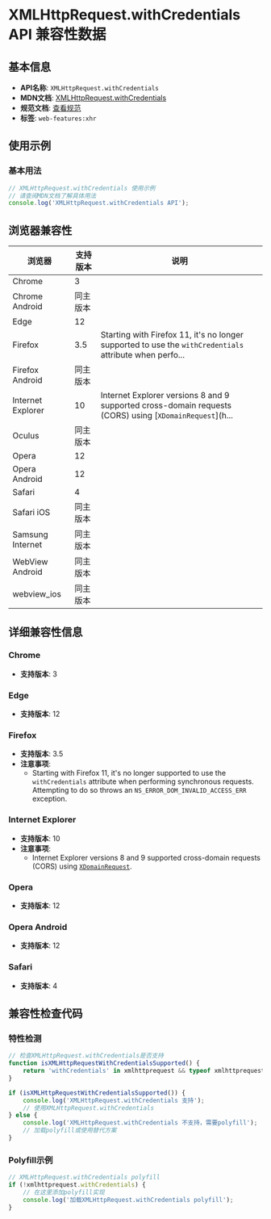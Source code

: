 # XMLHttpRequest.withCredentials API 兼容性数据

## 基本信息

- **API名称**: `XMLHttpRequest.withCredentials`
- **MDN文档**: [XMLHttpRequest.withCredentials](https://developer.mozilla.org/docs/Web/API/XMLHttpRequest/withCredentials)
- **规范文档**: [查看规范](https://xhr.spec.whatwg.org/#the-withcredentials-attribute)
- **标签**: `web-features:xhr`

## 使用示例

### 基本用法

```javascript
// XMLHttpRequest.withCredentials 使用示例
// 请查阅MDN文档了解具体用法
console.log('XMLHttpRequest.withCredentials API');
```

## 浏览器兼容性

| 浏览器 | 支持版本 | 说明 |
|--------|----------|------|
| Chrome | 3 |  |
| Chrome Android | 同主版本 |  |
| Edge | 12 |  |
| Firefox | 3.5 | Starting with Firefox 11, it's no longer supported to use the `withCredentials` attribute when perfo... |
| Firefox Android | 同主版本 |  |
| Internet Explorer | 10 | Internet Explorer versions 8 and 9 supported cross-domain requests (CORS) using [`XDomainRequest`](h... |
| Oculus | 同主版本 |  |
| Opera | 12 |  |
| Opera Android | 12 |  |
| Safari | 4 |  |
| Safari iOS | 同主版本 |  |
| Samsung Internet | 同主版本 |  |
| WebView Android | 同主版本 |  |
| webview_ios | 同主版本 |  |

## 详细兼容性信息

### Chrome

- **支持版本**: 3

### Edge

- **支持版本**: 12

### Firefox

- **支持版本**: 3.5
- **注意事项**:
  - Starting with Firefox 11, it's no longer supported to use the `withCredentials` attribute when performing synchronous requests. Attempting to do so throws an `NS_ERROR_DOM_INVALID_ACCESS_ERR` exception.

### Internet Explorer

- **支持版本**: 10
- **注意事项**:
  - Internet Explorer versions 8 and 9 supported cross-domain requests (CORS) using [`XDomainRequest`](https://developer.mozilla.org/docs/Web/API/XDomainRequest).

### Opera

- **支持版本**: 12

### Opera Android

- **支持版本**: 12

### Safari

- **支持版本**: 4

## 兼容性检查代码

### 特性检测

```javascript
// 检查XMLHttpRequest.withCredentials是否支持
function isXMLHttpRequestWithCredentialsSupported() {
    return 'withCredentials' in xmlhttprequest && typeof xmlhttprequest.withCredentials === 'function';
}

if (isXMLHttpRequestWithCredentialsSupported()) {
    console.log('XMLHttpRequest.withCredentials 支持');
    // 使用XMLHttpRequest.withCredentials
} else {
    console.log('XMLHttpRequest.withCredentials 不支持，需要polyfill');
    // 加载polyfill或使用替代方案
}
```

### Polyfill示例

```javascript
// XMLHttpRequest.withCredentials polyfill
if (!xmlhttprequest.withCredentials) {
    // 在这里添加polyfill实现
    console.log('加载XMLHttpRequest.withCredentials polyfill');
}
```

